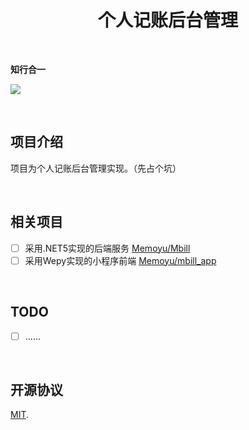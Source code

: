 <h1  align="center">
     <span  align="center">
 	 	个人记账后台管理
     </span>
</h1>




&nbsp;

**知行合一**

[![](https://img.shields.io/badge/license-MIT-3963bc.svg)](LICENSE)

&nbsp;

## 项目介绍

项目为个人记账后台管理实现。（先占个坑）

&nbsp;

## 相关项目

- [ ] 采用.NET5实现的后端服务  [Memoyu/Mbill](https://github.com/Memoyu/mbill_service)
- [ ] 采用Wepy实现的小程序前端  [Memoyu/mbill_app](https://github.com/Memoyu/mbill_app)

&nbsp;

## TODO

- [ ] ......

&nbsp;

## 开源协议

[MIT](LICENSE).
